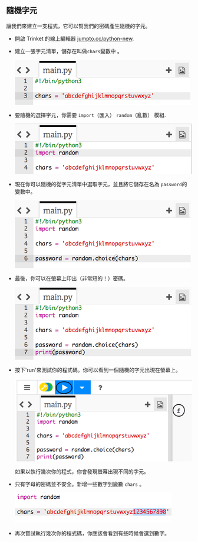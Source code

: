 ## 隨機字元

讓我們來建立一支程式，它可以幫我們的密碼產生隨機的字元。



+ 開啟 Trinket 的線上編輯器 <a href="http://jumpto.cc/python-new" target="_blank">jumpto.cc/python-new</a>. 
+ 建立一張字元清單，儲存在叫做`chars`變數中 。

	![screenshot](images/passwords-chars.png)

+ 要隨機的選擇字元，你需要 `import`（匯入）  `random`（亂數） 模組.

	![screenshot](images/passwords-import.png)

+ 現在你可以隨機的從字元清單中選取字元，並且將它儲存在名為 `password`的變數中。

	![screenshot](images/passwords-choose.png)

+ 最後，你可以在螢幕上印出（非常短的！）密碼。

	![screenshot](images/passwords-print.png)

+ 按下'run'來測試你的程式碼。你可以看到一個隨機的字元出現在螢幕上。

	![screenshot](images/passwords-test-letters.png)

	如果以執行幾次你的程式，你會發現螢幕出現不同的字元。

+ 只有字母的密碼並不安全。新增一些數字到變數 `chars` 。

	![screenshot](images/passwords-numbers.png)

+ 再次嘗試執行幾次你的程式碼，你應該會看到有些時候會選到數字。



